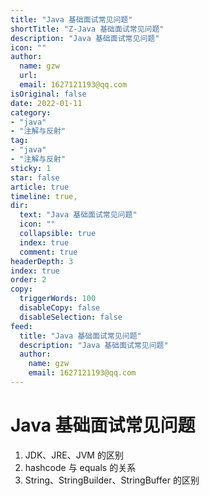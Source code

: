 ```yaml
---
title: "Java 基础面试常见问题"
shortTitle: "Z-Java 基础面试常见问题"
description: "Java 基础面试常见问题"
icon: ""
author: 
  name: gzw
  url: 
  email: 1627121193@qq.com
isOriginal: false
date: 2022-01-11
category: 
- "java"
- "注解与反射"
tag:
- "java"
- "注解与反射"
sticky: 1
star: false
article: true
timeline: true,
dir:
  text: "Java 基础面试常见问题"
  icon: ""
  collapsible: true
  index: true
  comment: true
headerDepth: 3
index: true
order: 2
copy:
  triggerWords: 100
  disableCopy: false
  disableSelection: false
feed:
  title: "Java 基础面试常见问题"
  description: "Java 基础面试常见问题"
  author:
    name: gzw
    email: 1627121193@qq.com
---
```






# Java 基础面试常见问题

1. JDK、JRE、JVM 的区别
2. hashcode 与 equals 的关系
3. String、StringBuilder、StringBuffer 的区别

